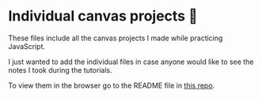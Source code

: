 # Individual canvas projects 📁

These files include all the canvas projects I made while practicing JavaScript.

I just wanted to add the individual files in case anyone would like to see the notes I took during the tutorials.

To view them in the browser go to the README file in [this repo](https://github.com/robinsrepository/javascript-canvas).
